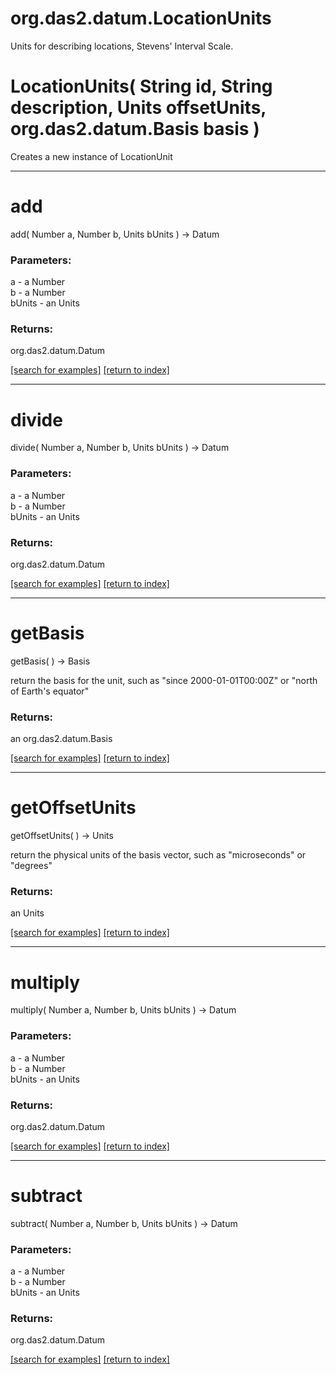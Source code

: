 # org.das2.datum.LocationUnits

Units for describing locations, Stevens' Interval Scale.

# LocationUnits( String id, String description, Units offsetUnits, org.das2.datum.Basis basis )
Creates a new instance of LocationUnit

***
<a name="add"></a>
# add
add( Number a, Number b, Units bUnits ) &rarr; Datum



### Parameters:
a - a Number
<br>b - a Number
<br>bUnits - an Units

### Returns:
org.das2.datum.Datum


<a href="https://github.com/autoplot/dev/search?q=add&unscoped_q=add">[search for examples]</a>
<a href="https://github.com/autoplot/documentation/blob/master/javadoc/index-all.md">[return to index]</a>

***
<a name="divide"></a>
# divide
divide( Number a, Number b, Units bUnits ) &rarr; Datum



### Parameters:
a - a Number
<br>b - a Number
<br>bUnits - an Units

### Returns:
org.das2.datum.Datum


<a href="https://github.com/autoplot/dev/search?q=divide&unscoped_q=divide">[search for examples]</a>
<a href="https://github.com/autoplot/documentation/blob/master/javadoc/index-all.md">[return to index]</a>

***
<a name="getBasis"></a>
# getBasis
getBasis(  ) &rarr; Basis

return the basis for the unit, such as "since 2000-01-01T00:00Z" or "north of Earth's equator"

### Returns:
an org.das2.datum.Basis


<a href="https://github.com/autoplot/dev/search?q=getBasis&unscoped_q=getBasis">[search for examples]</a>
<a href="https://github.com/autoplot/documentation/blob/master/javadoc/index-all.md">[return to index]</a>

***
<a name="getOffsetUnits"></a>
# getOffsetUnits
getOffsetUnits(  ) &rarr; Units

return the physical units of the basis vector, such as "microseconds" or "degrees"

### Returns:
an Units


<a href="https://github.com/autoplot/dev/search?q=getOffsetUnits&unscoped_q=getOffsetUnits">[search for examples]</a>
<a href="https://github.com/autoplot/documentation/blob/master/javadoc/index-all.md">[return to index]</a>

***
<a name="multiply"></a>
# multiply
multiply( Number a, Number b, Units bUnits ) &rarr; Datum



### Parameters:
a - a Number
<br>b - a Number
<br>bUnits - an Units

### Returns:
org.das2.datum.Datum


<a href="https://github.com/autoplot/dev/search?q=multiply&unscoped_q=multiply">[search for examples]</a>
<a href="https://github.com/autoplot/documentation/blob/master/javadoc/index-all.md">[return to index]</a>

***
<a name="subtract"></a>
# subtract
subtract( Number a, Number b, Units bUnits ) &rarr; Datum



### Parameters:
a - a Number
<br>b - a Number
<br>bUnits - an Units

### Returns:
org.das2.datum.Datum


<a href="https://github.com/autoplot/dev/search?q=subtract&unscoped_q=subtract">[search for examples]</a>
<a href="https://github.com/autoplot/documentation/blob/master/javadoc/index-all.md">[return to index]</a>

